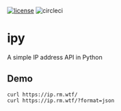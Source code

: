 [![license](https://img.shields.io/github/license/mashape/apistatus.svg)]()
![circleci](https://circleci.com/gh/rmcintosh/ipy.svg?style=shield&circle-token=:circle-token)

# ipy
A simple IP address API in Python

## Demo
```curl https://ip.rm.wtf/```  
```curl https://ip.rm.wtf/?format=json```
